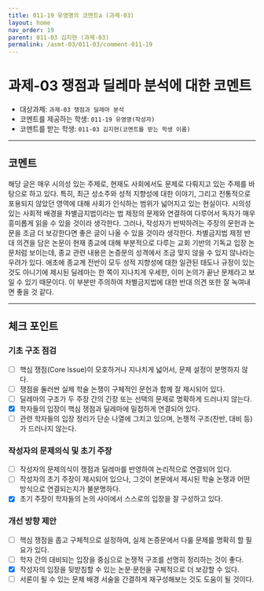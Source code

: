 ```yaml
---
title: 011-19 유영명의 코멘트a (과제-03) 
layout: home
nav_order: 19
parent: 011-03 김지현 (과제-03)
permalink: /asmt-03/011-03/comment-011-19
---
```


# 과제-03 쟁점과 딜레마 분석에 대한 코멘트

- 대상과제: `과제-03 쟁점과 딜레마 분석`
- 코멘트를 제공하는 학생: `011-19 유영명(작성자)` 
- 코멘트를 받는 학생: `011-03 김지현(코멘트를 받는 학생 이름)` 

---

## 코멘트

해당 글은 매우 시의성 있는 주제로, 현재도 사회에서도 문제로 다뤄지고 있는 주제를 바탕으로 하고 있다. 특히, 최근 성소주와 성적 지향성에 대한 이야기, 그리고 전통적으로 포용되지 않았던 영역에 대해 사회가 인식하는 범위가 넓어지고 있는 현실이다. 시의성 있는 사회적 배경을 차별금지법이라는 법 제정의 문제와 연결하여 다루어서 독자가 매우 흥미롭게 읽을 수 있을 것이라 생각한다. 그러나, 작성자가 반박하려는 주장의 문헌과 논문을 조금 더 보강한다면 좋은 글이 나올 수 있을 것이라 생각한다. 차별금지법 제정 반대 의견을 담은 논문이 현재 종교에 대해 부분적으로 다루는 교회 기반의 기독교 입장 논문처럼 보이는데, 종교 관련 내용은 논증문의 성격에서 조금 맞지 않을 수 있지 않나라는 우려가 있다. 애초에 종교계 전반이 모두 성적 지향성에 대한 일관된 태도나 규정이 있는 것도 아니기에 제시된 딜레마는 한 쪽이 지나치게 우세한, 이미 논의가 끝난 문제라고 보일 수 있기 때문이다. 이 부분만 주의하여 차별금지법에 대한 반대 의견 또한 잘 녹여내면 좋을 것 같다. 

---

## 체크 포인트

### **기초 구조 점검**
- [ ] 핵심 쟁점(Core Issue)이 모호하거나 지나치게 넓어서, 문제 설정이 분명하지 않다.
- [ ] 쟁점을 둘러싼 실제 학술 논쟁이 구체적인 문헌과 함께 잘 제시되어 있다.
- [ ] 딜레마의 구조가 두 주장 간의 긴장 또는 선택의 문제로 명확하게 드러나지 않는다.
- [x] 학자들의 입장이 핵심 쟁점과 딜레마에 밀접하게 연결되어 있다.
- [ ] 관련 학자들의 입장 정리가 단순 나열에 그치고 있으며, 논쟁적 구조(찬반, 대비 등)가 드러나지 않는다.

### **작성자의 문제의식 및 초기 주장**
- [ ] 작성자의 문제의식이 쟁점과 딜레마를 반영하여 논리적으로 연결되어 있다.
- [ ] 작성자의 초기 주장이 제시되어 있으나, 그것이 본문에서 제시된 학술 논쟁과 어떤 방식으로 연결되는지가 불분명하다.
- [x] 초기 주장이 학자들의 논의 사이에서 스스로의 입장을 잘 구성하고 있다.

### **개선 방향 제안**
- [ ] 핵심 쟁점을 좁고 구체적으로 설정하여, 실제 논증문에서 다룰 문제를 명확히 할 필요가 있다.
- [ ] 학자 간의 대비되는 입장을 중심으로 논쟁적 구조를 선명히 정리하는 것이 좋다.
- [x] 작성자의 입장을 뒷받침할 수 있는 논문·문헌을 구체적으로 더 보강할 수 있다.
- [ ] 서론이 될 수 있는 문제 배경 서술을 간결하게 재구성해보는 것도 도움이 될 것이다.
